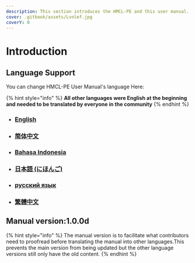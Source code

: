 ```yaml
---
description: This section introduces the HMCL-PE and this user manual.
cover: .gitbook/assets/Lvnlef.jpg
coverY: 0
---
```


# Introduction

## Language Support

You can change HMCL-PE User Manual's language Here:

{% hint style="info" %}
**All other languages were English at the beginning and needed to be translated by everyone in the community**
{% endhint %}

* ### [English](https://mc-shengxia.gitbook.io/hmcl-pe-user-manual-en/introduction)
* ### [简体中文](https://mc-shengxia.gitbook.io/hmclpe-yong-hu-shi-yong-shou-ce/)
* ### [Bahasa Indonesia](https://mc-shengxia.gitbook.io/hmcl-pe-panduan-pengguna/)
* ### [日本語 (にほんご)](https://mc-shengxia.gitbook.io/hmcl-pe-yzmanyuaru/)
* ### [русский язык](https://mc-shengxia.gitbook.io/hmcl-pe-rukovodstva-polzovatelya/)
* ### [繁體中文](https://mc-shengxia.gitbook.io/hmclpe-user-manual-zhhant/)

## Manual version:1.0.0d

{% hint style="info" %}
The manual version is to facilitate what contributors need to proofread before translating the manual into other languages.This prevents the main version from being updated but the other language versions still only have the old content.
{% endhint %}
